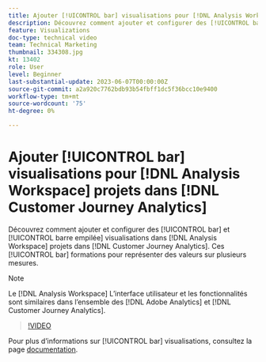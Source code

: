 ```yaml
---
title: Ajouter [!UICONTROL bar] visualisations pour [!DNL Analysis Workspace] projects
description: Découvrez comment ajouter et configurer des [!UICONTROL bar] et [!UICONTROL barre empilée] visualisations pour [!DNL Analysis Workspace] projets dans [!DNL Customer Journey Analytics].
feature: Visualizations
doc-type: technical video
team: Technical Marketing
thumbnail: 334308.jpg
kt: 13402
role: User
level: Beginner
last-substantial-update: 2023-06-07T00:00:00Z
source-git-commit: a2a920c7762bdb93b54fbff1dc5f36bcc10e9400
workflow-type: tm+mt
source-wordcount: '75'
ht-degree: 0%

---
```


# Ajouter [!UICONTROL bar] visualisations pour [!DNL Analysis Workspace] projets dans [!DNL Customer Journey Analytics]

Découvrez comment ajouter et configurer des [!UICONTROL bar] et [!UICONTROL barre empilée] visualisations dans [!DNL Analysis Workspace] projets dans [!DNL Customer Journey Analytics]. Ces [!UICONTROL bar] formations pour représenter des valeurs sur plusieurs mesures.

>[!NOTE]
>
>Le [!DNL Analysis Workspace] L’interface utilisateur et les fonctionnalités sont similaires dans l’ensemble des [!DNL Adobe Analytics] et [!DNL Customer Journey Analytics].

>[!VIDEO](https://video.tv.adobe.com/v/334308/?quality=12&learn=on)

Pour plus d’informations sur [!UICONTROL bar] visualisations, consultez la page [documentation](https://experienceleague.adobe.com/docs/analytics-platform/using/cja-workspace/visualizations/bar.html).
